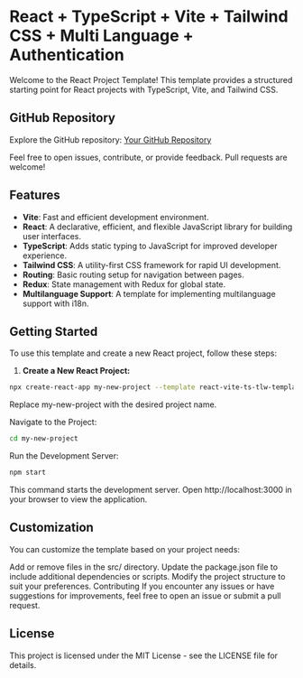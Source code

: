 # React + TypeScript + Vite + Tailwind CSS + Multi Language + Authentication


Welcome to the React Project Template! This template provides a structured starting point for React projects with TypeScript, Vite, and Tailwind CSS.

## GitHub Repository

Explore the GitHub repository: [Your GitHub Repository](https://github.com/murafalizade/your-react-template)

Feel free to open issues, contribute, or provide feedback. Pull requests are welcome!

## Features

- **Vite**: Fast and efficient development environment.
- **React**: A declarative, efficient, and flexible JavaScript library for building user interfaces.
- **TypeScript**: Adds static typing to JavaScript for improved developer experience.
- **Tailwind CSS**: A utility-first CSS framework for rapid UI development.
- **Routing**: Basic routing setup for navigation between pages.
- **Redux**: State management with Redux for global state.
- **Multilanguage Support**: A template for implementing multilanguage support with i18n.

## Getting Started

To use this template and create a new React project, follow these steps:

1. **Create a New React Project:**

```bash
npx create-react-app my-new-project --template react-vite-ts-tlw-template
 ```
Replace my-new-project with the desired project name.

Navigate to the Project:

```bash
cd my-new-project
```
Run the Development Server:

```bash
npm start
```
This command starts the development server. Open http://localhost:3000 in your browser to view the application.

## Customization
You can customize the template based on your project needs:

Add or remove files in the src/ directory.
Update the package.json file to include additional dependencies or scripts.
Modify the project structure to suit your preferences.
Contributing
If you encounter any issues or have suggestions for improvements, feel free to open an issue or submit a pull request.

## License
This project is licensed under the MIT License - see the LICENSE file for details.
